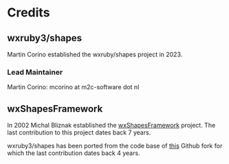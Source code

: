 
# Credits

## wxruby3/shapes

Martin Corino established the wxruby/shapes project in 2023.

### Lead Maintainer

Martin Corino: mcorino at m2c-software dot nl

## wxShapesFramework

In 2002 Michal Bliznak established the [wxShapesFramework](https://sourceforge.net/projects/wxsf/) project. The last
contribution to this project dates back 7 years.

wxruby3/shapes has been ported from the code base of [this](https://github.com/danselmi/wxShapeFramework) Github fork
for which the last contribution dates back 4 years. 
